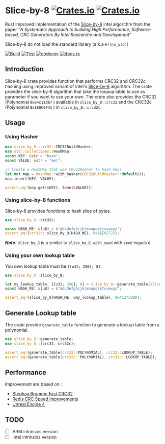 # Slice-by-8 [![Crates.io](https://img.shields.io/crates/v/slice-by-8?style=plastic)](https://crates.io/crates/slice-by-8) [![Crates.io](https://img.shields.io/crates/l/slice-by-8?style=plastic)](https://choosealicense.com/licenses/mit/)

Rust improved implementation of the [Slice-by-8](http://slicing-by-8.sourceforge.net/) intel algorithm from the paper "*A Systematic Approach to building High Performance, Software-based, CRC Generators By Intel Researche and Development*"

Slice-by-8 do not load the standard library (a.k.a `#![no_std]`)

[![Build](https://github.com/HUD-Software/slice-by-8/actions/workflows/Build.yml/badge.svg)](https://github.com/HUD-Software/slice-by-8/actions/workflows/Build.yml) [![Test](https://github.com/HUD-Software/slice-by-8/actions/workflows/Test.yml/badge.svg)](https://github.com/HUD-Software/slice-by-8/actions/workflows/Test.yml) [![codecov](https://codecov.io/gh/HUD-Software/slice-by-8/branch/main/graph/badge.svg?token=KG7SEUBDUF)](https://codecov.io/gh/HUD-Software/slice-by-8) [![docs.rs](https://img.shields.io/docsrs/slice-by-8?style=plastic)](https://docs.rs/slice-by-8/latest/cityhash_sys/)

## Introduction

Slice-by-8 crate provides function that performs CRC32 and CRC32c hashing using improved variant of intel's [Slice-by-8](http://slicing-by-8.sourceforge.net/) algorithm.
The crate provides the slice-by-8 algorithm that take the loopup table to use as parameter if you want to use your own.
The crate also provides the CRC32 (Polynomial `0x04c11db7` ) available in `slice_by_8::crc32` and the CRC32c (Polynomial `0x1EDC6F41` ) in `slice_by_8::crc32c`.

## Usage

### Using Hasher

```rust
use slice_by_8::crc32::CRC32BuildHasher;
use std::collections::HashMap;
const KEY: &str = "hash";
const VALUE: &str = "me!";

// Create a HashMap that use CRC32Hasher to hash keys
let mut map = HashMap::with_hasher(CRC32BuildHasher::default());
map.insert(KEY, VALUE);

assert_eq!(map.get(&KEY), Some(&VALUE));
```

### Using slice-by-8 functions

Slice-by-8 provides functions to hash slice of bytes.

```rust
use slice_by_8::crc32c;

const HASH_ME: &[u8] = b"abcdefghijklmnopqrstuvwxyz";
assert_eq!(crc32c::slice_by_8(HASH_ME), 0x9EE6EF25);
```

***Note:*** `slice_by_8` is a similar to `slice_by_8_with_seed` with `seed` equals `0`.

### Using your own lookup table

You own lookup table must be `[[u32; 256]; 8]`.

```rust
use slice_by_8::slice_by_8;

let my_lookup_table: [[u32; 256]; 8] = slice_by_8::generate_table(slice_by_8::crc32::POLYNOMIAL);
const HASH_ME: &[u8] = b"abcdefghijklmnopqrstuvwxyz";

assert_eq!(slice_by_8(HASH_ME, &my_lookup_table), 0x4C2750BD);
```

## Generate Lookup table

The crate provide `generate_table` function to generate a lookup table from a polynomial.

```rust
use slice_by_8::generate_table;
use slice_by_8::{crc32, crc32c};

assert_eq!(generate_table(crc32::POLYNOMIAL), crc32::LOOKUP_TABLE);
assert_eq!(generate_table(crc32c::POLYNOMIAL), crc32c::LOOKUP_TABLE);
```

## Performance

Improvement are based on :

* [Stephan Brumme Fast CRC32](https://create.stephan-brumme.com/crc32/)
* [Redis CRC Speed Improvements](https://matt.sh/redis-crcspeed)
* [Unreal Engine 4](https://github.com/EpicGames/UnrealEngine/)

## TODO

* [ ] ARM intrinsics version
* [ ] Intel intrinsics version
